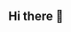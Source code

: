 ## Hi there 👋

<!--
### 👋 Olá! Bem-vindo ao meu perfil no GitHub!

💻 **Engenheiro de Software ** apaixonado por tecnologia e IA
🔭 Atualmente estou trabalhando no **Pra Familia Beneficios**
🌱 Atualmente estou estudando  **Dart, Flutter, Python e JavaScript**  

🛠️ **Projetos em Destaque**  
- 🔗 [Conexão Solidária](https://github.com/joaoUcb/conexao-solidaria) – Conectando voluntários a instituições de caridade  
- 💳 [SmartWallet](https://github.com/joaoUcb/SmartWallet) – Aplicativo para gestão financeira  
- 🍽️ [CookEasy](https://github.com/joaoUcb/CookEasy) – Facilitando receitas saudáveis e nutritivas  

📫 **Como me encontrar**  
[![LinkedIn](https://img.shields.io/badge/LinkedIn-0077B5?style=for-the-badge&logo=linkedin&logoColor=white)](https://www.linkedin.com/in/jo%C3%A3o-pedro-cust%C3%B3dio-calixto/)  
[![E-mail](https://img.shields.io/badge/Email-D14836?style=for-the-badge&logo=gmail&logoColor=white)](mailto:custodiojoaopedro@gmail.com)  

-->
